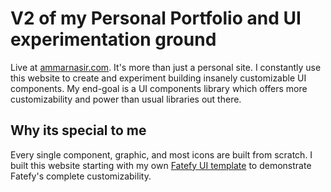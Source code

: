 # V2 of my Personal Portfolio and UI experimentation ground 
Live at [ammarnasir.com](http://ammarnasir.com/). It's more than just a personal site. I constantly use this website to create and experiment building insanely customizable UI components. My end-goal is a UI components library which offers more customizability and power than usual libraries out there. 

## Why its special to me
Every single component, graphic, and most icons are built from scratch. I built this website starting with my own [Fatefy UI template](https://github.com/Fanoflix/fatefy) to demonstrate Fatefy's complete customizability. 
